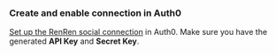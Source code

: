 ### Create and enable connection in Auth0
[Set up the RenRen social connection](/dashboard/guides/connections/set-up-connections-social) in Auth0. Make sure you have the generated **API Key** and **Secret Key**.
